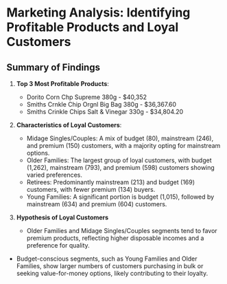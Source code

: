 # Marketing Analysis: Identifying Profitable Products and Loyal Customers

## Summary of Findings
1. **Top 3 Most Profitable Products**:
    - Dorito Corn Chp Supreme 380g - $40,352
    - Smiths Crnkle Chip Orgnl Big Bag 380g - $36,367.60
    - Smiths Crinkle Chips Salt & Vinegar 330g - $34,804.20

2. **Characteristics of Loyal Customers**:
   - Midage Singles/Couples: A mix of budget (80), mainstream (246), and premium (150) customers, with a majority opting for mainstream options.
   - Older Families: The largest group of loyal customers, with budget (1,262), mainstream (793), and premium (598) customers showing varied preferences.
   - Retirees: Predominantly mainstream (213) and budget (169) customers, with fewer premium (134) buyers.
   - Young Families: A significant portion is budget (1,015), followed by mainstream (634) and premium (604) customers.

3. **Hypothesis of Loyal Customers**
   - Older Families and Midage Singles/Couples segments tend to favor premium products, reflecting higher disposable incomes and a preference for quality.
  - Budget-conscious segments, such as Young Families and Older Families, show larger numbers of customers purchasing in bulk or seeking value-for-money options, likely contributing to their loyalty.


